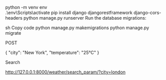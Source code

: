 python -m venv env    
.\env\Scripts\activate 
pip install django djangorestframework django-cors-headers
python manage.py runserver
Run the database migrations:

sh
Copy code
python manage.py makemigrations
python manage.py migrate

POST 

{
    "city": "New York",
    "temperature": "25°C"
}

Search

http://127.0.0.1:8000/weather/search_param/?city=london

